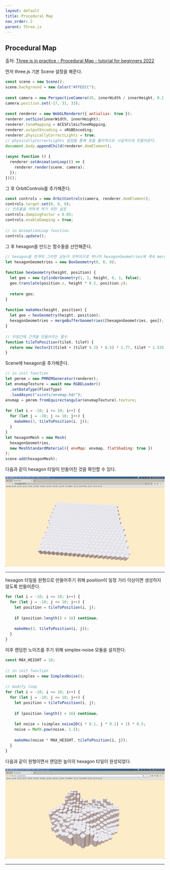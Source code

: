 ```yaml
---
layout: default
title: Procedural Map
nav_order: 2
parent: Three.js
---
```


## Procedural Map

출처: [Three.js in practice - Procedural Map - tutorial for beginners 2022](https://youtu.be/HsCYEA_UuZA)

먼저 three.js 기본 Scene 설정을 해준다.

```js
const scene = new Scene();
scene.background = new Color("#FFEECC");

const camera = new PerspectiveCamera(45, innerWidth / innerHeight, 0.1, 1000);
camera.position.set(-17, 31, 33);

const renderer = new WebGLRenderer({ antialias: true });
renderer.setSize(innerWidth, innerHeight);
renderer.toneMapping = ACESFilmicToneMapping;
renderer.outputEncoding = sRGBEncoding;
renderer.physicallyCorrectLights = true;
// physicallyCorrectLights 설정을 통해 빛을 물리적으로 사실적이게 만들어준다.
document.body.appendChild(renderer.domElement);

(async function () {
  renderer.setAnimationLoop(() => {
    renderer.render(scene, camera);
  });
})();
```

그 후 OrbitControls를 추가해준다.

```js
const controls = new OrbitControls(camera, renderer.domElement);
controls.target.set(0, 0, 0);
// 컨트롤을 약하게 하기 위한 설정
controls.dampingFactor = 0.05;
controls.enableDamping = true;

// in AnimationLoop function
controls.update();
```

그 후 hexagon을 만드는 함수들을 선언해준다.

```js
// hexagon을 한개씩 그리면 성능이 저하되므로 하나의 hexagonGeometries에 계속 merge시켜 나간다.
let hexagonGeometries = new BoxGeometry(0, 0, 0);

function hexGeometry(height, position) {
  let geo = new CylinderGeometry(1, 1, height, 6, 1, false);
  geo.translate(position.x, height * 0.5, position.y);

  return geo;
}

function makeHex(height, position) {
  let geo = hexGeometry(height, position);
  hexagonGeometries = mergeBufferGeometries([hexagonGeometries, geo]);
}

// 타일간에 간격을 만들어주는 함수
function tileToPosition(tileX, tileY) {
  return new Vector2((tileX + (tileY % 2) * 0.5) * 1.77, tileY * 1.535);
}
```

Scene에 hexagon을 추가해준다.

```js
// in init function
let pmrem = new PMREMGenerator(renderer);
let envmapTexture = await new RGBELoader()
  .setDataType(FloatType)
  .loadAsync("assets/envmap.hdr");
envmap = pmrem.fromEquirectangular(envmapTexture).texture;

for (let i = -10; i <= 10; i++) {
  for (let j = -10; j <= 10; j++) {
    makeHex(3, tileToPosition(i, j));
  }
}
let hexagonMesh = new Mesh(
  hexagonGeometries,
  new MeshStandardMaterial({ envMap: envmap, flatShading: true })
);
scene.add(hexagonMesh);
```

다음과 같이 hexagon 타일이 만들어진 것을 확인할 수 있다.

![result](./img/map_01.png)

---

hexagon 타일을 원형으로 만들어주기 위해 position이 일정 거리 이상이면 생성하지 않도록 만들어준다.

```js
for (let i = -10; i <= 10; i++) {
  for (let j = -10; j <= 10; j++) {
    let position = tileToPosition(i, j);

    if (position.length() > 16) continue;

    makeHex(3, tileToPosition(i, j));
  }
}
```

이후 랜덤한 노이즈를 주기 위해 simplex-noise 모듈을 설치한다.

```js
const MAX_HEIGHT = 10;

// in init function
const simplex = new SimplexNoise();

// modify loop
for (let i = -10; i <= 10; i++) {
  for (let j = -10; j <= 10; j++) {
    let position = tileToPosition(i, j);

    if (position.length() > 16) continue;

    let noise = (simplex.noise2D(i * 0.1, j * 0.1) + 1) * 0.5;
    noise = Math.pow(noise, 1.5);

    makeHex(noise * MAX_HEIGHT, tileToPosition(i, j));
  }
}
```

다음과 같이 원형이면서 랜덤한 높이의 hexagon 타일이 완성되었다.

![result](./img/map_02.png)

---
